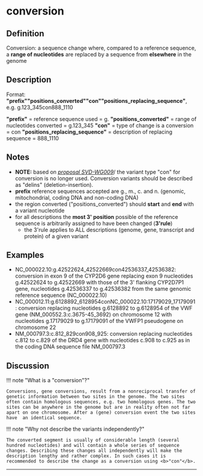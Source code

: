 # conversion

## Definition

Conversion: a sequence change where, compared to a reference sequence, a <b>range of nucleotides</b> are replaced by a sequence from <b>elsewhere</b> in the genome

## Description

Format: **"prefix""positions_converted""con""positions_replacing_sequence"**,  e.g. g.123\_345con888\_1110

**"prefix"**  =  reference sequence used  =  g.
**"positions_converted"**  =  range of nucleotides converted  =  g.123\_345
**"con"**  =  type of change is a conversion =  con
**"positions_replacing_sequence"**  =  description of replacing sequence  =  888\_1110
 

## Notes

* ****NOTE:**** based on [_proposal SVD-WG009_](../../consultation/SVD-WG009/)/ the variant type "con" for conversion is no longer used. Conversion variants should be described as "delins" (deletion-insertion).
* **prefix** reference sequences accepted are g., m., c. and n. (genomic, mitochondrial, coding DNA and non-coding DNA)
* the region converted ("positions\_converted") should **start** and **end** with a variant nucleotide
* for all descriptions the **most 3' position** possible of the reference sequence is arbitrarily assigned to have been changed (**3'rule**)
    * the 3'rule applies to ALL descriptions (genome, gene, transcript and protein) of a given variant
## Examples

* NC\_000022.10:g.42522624\_42522669con42536337\_42536382: conversion in exon 9 of the CYP2D6 gene replacing exon 9 nucleotides g.42522624 to g.42522669 with those of the 3' flanking CYP2D7P1 gene, nucleotides g.42536337 to g.42536382 from the same genomic reference sequence (NC\_000022.10)
* NC\_000012.11:g.6128892\_6128954conNC\_000022.10:17179029\_17179091: conversion replacing nucleotides g.6128892 to g.6128954 of the VWF gene (NM\_000552.3:c.3675-45\_3692) on chromosome 12 with nucleotides g.17179029 to g.17179091 of the VWFP1 pseudogene on chromosome 22
* NM\_000797.3:c.812\_829con908\_925: conversion replacing nucleotides c.812 to c.829 of the DRD4 gene with nucleotides c.908 to c.925 as in the coding DNA sequence file NM\_000797.3
## Discussion

!!! note "What is a "conversion"?"

    Conversions, gene conversions, result from a nonreciprocal transfer of genetic information between two sites in the genome. The two sites often contain homologous sequences, e.g. two homologous genes. The two sites can be anywhere in the genome but are in reality often not far apart on one chromosome. After a (gene) conversion event the two sites have  an identical sequence.

!!! note "Why not describe the variants independently?"

    The converted segment is usually of considerable length (several hundred nucleotides) and will contain a whole series of sequence changes. Describing these changes all independently will make the description lengthy and rather complex. In such cases it is recommended to describe the change as a conversion using <b>"con"</b>.
---